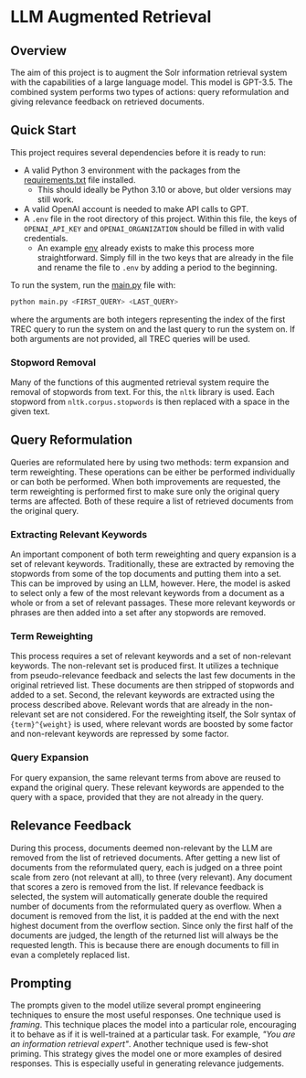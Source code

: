 # LLM Augmented Retrieval

## Overview

The aim of this project is to augment the Solr information retrieval system with the capabilities of a large language model.  This model is GPT-3.5.  The combined system performs two types of actions: query reformulation and giving relevance feedback on retrieved documents.

## Quick Start

This project requires several dependencies before it is ready to run:

* A valid Python 3 environment with the packages from the [requirements.txt](requirements.txt) file installed.
  * This should ideally be Python 3.10 or above, but older versions may still work.
* A valid OpenAI account is needed to make API calls to GPT.
* A `.env` file in the root directory of this project.  Within this file, the keys of `OPENAI_API_KEY` and `OPENAI_ORGANIZATION` should be filled in with valid credentials.
  * An example [env](env) already exists to make this process more straightforward.  Simply fill in the two keys that are already in the file and rename the file to `.env` by adding a period to the beginning.

To run the system, run the [main.py](main.py) file with:

```bash
python main.py <FIRST_QUERY> <LAST_QUERY>
```

where the arguments are both integers representing the index of the first TREC query to run the system on and the last query to run the system on.  If both arguments are not provided, all TREC queries will be used.

### Stopword Removal

Many of the functions of this augmented retrieval system require the removal of stopwords from text.  For this, the `nltk` library is used.  Each stopword from `nltk.corpus.stopwords` is then replaced with a space in the given text.

## Query Reformulation

Queries are reformulated here by using two methods: term expansion and term reweighting.  These operations can be either be performed individually or can both be performed.  When both improvements are requested, the term reweighting is performed first to make sure only the original query terms are affected.  Both of these require a list of retrieved documents from the original query.

### Extracting Relevant Keywords

An important component of both term reweighting and query expansion is a set of relevant keywords.  Traditionally, these are extracted by removing the stopwords from some of the top documents and putting them into a set.  This can be improved by using an LLM, however.  Here, the model is asked to select only a few of the most relevant keywords from a document as a whole or from a set of relevant passages.  These more relevant keywords or phrases are then added into a set after any stopwords are removed.

### Term Reweighting

This process requires a set of relevant keywords and a set of non-relevant keywords.  The non-relevant set is produced first.  It utilizes a technique from pseudo-relevance feedback and selects the last few documents in the original retrieved list.  These documents are then stripped of stopwords and added to a set.  Second, the relevant keywords are extracted using the process described above.  Relevant words that are already in the non-relevant set are not considered.  For the reweighting itself, the Solr syntax of `{term}^{weight}` is used, where relevant words are boosted by some factor and non-relevant keywords are repressed by some factor.

### Query Expansion

For query expansion, the same relevant terms from above are reused to expand the original query.  These relevant keywords are appended to the query with a space, provided that they are not already in the query.

## Relevance Feedback

During this process, documents deemed non-relevant by the LLM are removed from the list of retrieved documents.  After getting a new list of documents from the reformulated query, each is judged on a three point scale from zero (not relevant at all), to three (very relevant).  Any document that scores a zero is removed from the list.  If relevance feedback is selected, the system will automatically generate double the required number of documents from the reformulated query as overflow.  When a document is removed from the list, it is padded at the end with the next highest document from the overflow section.  Since only the first half of the documents are judged, the length of the returned list will always be the requested length.  This is because there are enough documents to fill in evan a completely replaced list.

## Prompting

The prompts given to the model utilize several prompt engineering techniques to ensure the most useful responses.  One technique used is *framing*.  This technique places the model into a particular role, encouraging it to behave as if it is well-trained at a particular task.  For example, *"You are an information retrieval expert"*.  Another technique used is few-shot priming.  This strategy gives the model one or more examples of desired responses.  This is especially useful in generating relevance judgements.